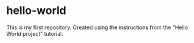 # hello-world
This is my first repository.  Created using the instructions from the "Hello World project" tutorial.

